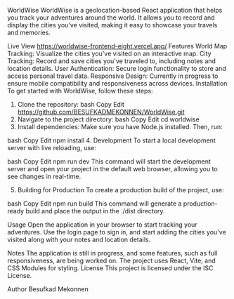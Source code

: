 WorldWise
WorldWise is a geolocation-based React application that helps you track your adventures around the world. It allows you to record and display the cities you've visited, making it easy to showcase your travels and memories.

Live View
https://worldwise-frontend-eight.vercel.app/
Features
World Map Tracking: Visualize the cities you've visited on an interactive map.
City Tracking: Record and save cities you've traveled to, including notes and location details.
User Authentication: Secure login functionality to store and access personal travel data.
Responsive Design: Currently in progress to ensure mobile compatibility and responsiveness across devices.
Installation
To get started with WorldWise, follow these steps:

1. Clone the repository:
bash
Copy
Edit
 https://github.com/BESUFKADMEKONNEN/WorldWise.git
2. Navigate to the project directory:
bash
Copy
Edit
cd worldwise
3. Install dependencies:
Make sure you have Node.js installed. Then, run:

bash
Copy
Edit
npm install
4. Development
To start a local development server with live reloading, use:

bash
Copy
Edit
npm run dev
This command will start the development server and open your project in the default web browser, allowing you to see changes in real-time.

5. Building for Production
To create a production build of the project, use:

bash
Copy
Edit
npm run build
This command will generate a production-ready build and place the output in the ./dist directory.

Usage
Open the application in your browser to start tracking your adventures. Use the login page to sign in, and start adding the cities you've visited along with your notes and location details.

Notes
The application is still in progress, and some features, such as full responsiveness, are being worked on.
The project uses React, Vite, and CSS Modules for styling.
License
This project is licensed under the ISC License.

Author
Besufkad Mekonnen
